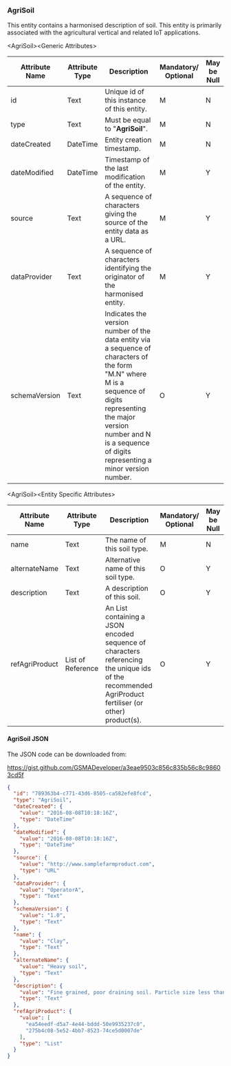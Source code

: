 ### AgriSoil

This entity contains a harmonised description of soil. This entity is primarily associated with the agricultural vertical and related IoT applications.

&lt;AgriSoil&gt;&lt;Generic Attributes&gt;

| Attribute Name | Attribute Type | Description                                                                                                                                                                                                                             | Mandatory/ Optional | May be Null |
|----------------|----------------|-----------------------------------------------------------------------------------------------------------------------------------------------------------------------------------------------------------------------------------------|--------------------|-------------|
| id             | Text           | Unique id of this instance of this entity.                                                                                                                                                                                              | M                  | N           |
| type           | Text           | Must be equal to "**AgriSoil**".                                                                                                                                                                                                        | M                  | N           |
| dateCreated    | DateTime       | Entity creation timestamp.                                                                                                                                                                                                              | M                  | N           |
| dateModified   | DateTime       | Timestamp of the last modification of the entity.                                                                                                                                                                                       | M                  | Y           |
| source         | Text           | A sequence of characters giving the source of the entity data as a URL.                                                                                                                                                                 | M                  | Y           |
| dataProvider   | Text           | A sequence of characters identifying the originator of the harmonised entity.                                                                                                                                                           | M                  | Y           |
| schemaVersion  | Text           | Indicates the version number of the data entity via a sequence of characters of the form "M.N" where M is a sequence of digits representing the major version number and N is a sequence of digits representing a minor version number. | O                  | Y           |

&lt;AgriSoil&gt;&lt;Entity Specific Attributes&gt;

| Attribute Name | Attribute Type    | Description                                                                                                                                          | Mandatory/ Optional | May be Null |
|----------------|-------------------|------------------------------------------------------------------------------------------------------------------------------------------------------|--------------------|-------------|
| name           | Text              | The name of this soil type.                                                                                                                          | M                  | N           |
| alternateName  | Text              | Alternative name of this soil type.                                                                                                                  | O                  | Y           |
| description    | Text              | A description of this soil.                                                                                                                          | O                  | Y           |
| refAgriProduct | List of Reference | An List containing a JSON encoded sequence of characters referencing the unique ids of the recommended AgriProduct fertiliser (or other) product(s). | O                  | Y           |

#### AgriSoil JSON

The JSON code can be downloaded from:

<https://gist.github.com/GSMADeveloper/a3eae9503c856c835b56c8c98603cd5f>
```json
{
  "id": "789363b4-c771-43d6-8505-ca582efe8fcd",
  "type": "AgriSoil",
  "dateCreated": {
    "value": "2016-08-08T10:18:16Z",
    "type": "DateTime"
  },
  "dateModified": {
    "value": "2016-08-08T10:18:16Z",
    "type": "DateTime"
  },
  "source": {
    "value": "http://www.samplefarmproduct.com",
    "type": "URL"
  },
  "dataProvider": {
    "value": "OperatorA",
    "type": "Text"
  },
  "schemaVersion": {
    "value": "1.0",
    "type": "Text"
  },
  "name": {
    "value": "Clay",
    "type": "Text"
  },
  "alternateName": {
    "value": "Heavy soil",
    "type": "Text"
  },
  "description": {
    "value": "Fine grained, poor draining soil. Particle size less than 0.002mm",
    "type": "Text"
  },
  "refAgriProduct": {
    "value": [
      "ea54eedf-d5a7-4e44-bddd-50e9935237c0",
      "275b4c08-5e52-4bb7-8523-74ce5d0007de"
    ],
    "type": "List"
  }
}
```
